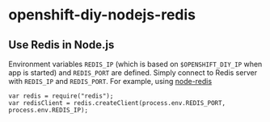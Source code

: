 openshift-diy-nodejs-redis
==========================

Use Redis in Node.js
--------------------

Environment variables `REDIS_IP` (which is based on `$OPENSHIFT_DIY_IP` when app is started) and `REDIS_PORT` are defined. Simply connect to Redis server with `REDIS_IP` and `REDIS_PORT`. For example, using [node-redis](https://github.com/mranney/node_redis)

    var redis = require("redis");
    var redisClient = redis.createClient(process.env.REDIS_PORT, process.env.REDIS_IP);

